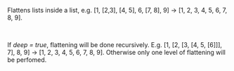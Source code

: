 
[comment]: # (ListCanvasModule)
Flattens lists inside a list, e.g. [1, [2,3], [4, 5], 6, [7, 8], 9] -> [1, 2, 3, 4, 5, 6, 7, 8, 9].  

   

If *deep = true*, flattening will be done recursively. E.g. [1, [2, [3, [4, 5, [6]]], 7], 8, 9] -> [1, 2, 3, 4, 5, 6, 7, 8, 9]. Otherwise only one level of flattening will be perfomed.